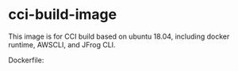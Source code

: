 # cci-build-image

This image is for CCI build based on ubuntu 18.04, including docker runtime, AWSCLI, and JFrog CLI.

Dockerfile:
